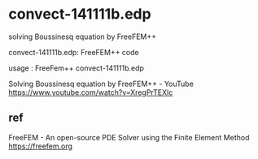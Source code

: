 # convect-141111b.edp
solving Boussinesq equation by FreeFEM++

convect-141111b.edp: FreeFEM++ code

usage : FreeFem++ convect-141111b.edp



Solving Boussinesq equation by FreeFEM++ - YouTube
https://www.youtube.com/watch?v=XregPrTEXlc

## ref
FreeFEM - An open-source PDE Solver using the Finite Element Method
https://freefem.org



